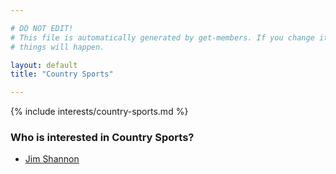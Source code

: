 ```yaml
---

# DO NOT EDIT!
# This file is automatically generated by get-members. If you change it, bad
# things will happen.

layout: default
title: "Country Sports"

---
```


{% include interests/country-sports.md %}

### Who is interested in Country Sports?


* [Jim Shannon](members/jim-shannon.html)
